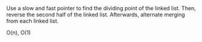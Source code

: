 <div> Use a slow and fast pointer to find the dividing point of the linked list. Then, reverse the second half of the linked list. Afterwards, alternate merging from each linked list.

O(n), O(1)</div>

